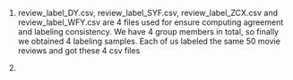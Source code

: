1. review_label_DY.csv, review_label_SYF.csv, review_label_ZCX.csv and review_label_WFY.csv are 4 files used for ensure computing agreement and labeling consistency. We have 4 group members in total, so finally we obtained 4 labeling samples. Each of us labeled the same 50 movie reviews and got these 4 csv files

2. 

